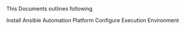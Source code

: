This Documents outlines following

Install Ansible Automation Platform
Configure Execution Environment

